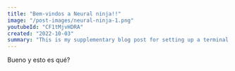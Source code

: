 ```yaml
---
title: "Bem-vindos a Neural ninja!!"
image: "/post-images/neural-ninja-1.png"
youtubeId: "CF1tMjvHDRA"
created: "2022-10-03"
summary: "This is my supplementary blog post for setting up a terminal window on mac with Oh-My-Zsh and Powerlevel10k. You can use this along with the youtube video to follow along!"
---
```


Bueno y esto es qué?

